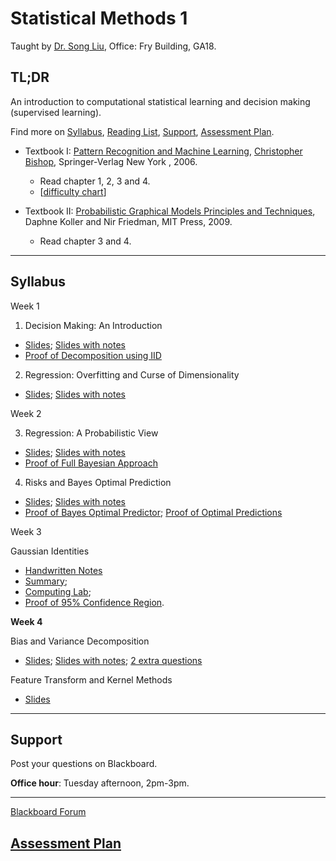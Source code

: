 # Statistical Methods 1

Taught by [Dr. Song Liu](http://allmodelsarewrong.net), Office: Fry Building, GA18. 

## TL;DR
An introduction to computational statistical learning and decision making (supervised learning). 

Find more on 
[Syllabus](#Syllabus), 
[Reading List](#Readings), 
[Support](#Support), 
[Assessment Plan](#Assessment-Plan).

- Textbook I:
[Pattern Recognition and Machine Learning](https://www.microsoft.com/en-us/research/uploads/prod/2006/01/Bishop-Pattern-Recognition-and-Machine-Learning-2006.pdf), [Christopher Bishop](https://www.microsoft.com/en-us/research/people/cmbishop/), Springer-Verlag New York
, 2006. 
  - Read chapter 1, 2, 3 and 4. 
  - [[difficulty chart](https://dominhhai.github.io/en-us/2017/12/ml-prml/#2-1-chapter-1-introduction)]

- Textbook II:
[Probabilistic Graphical Models Principles and Techniques](https://mitpress.mit.edu/books/probabilistic-graphical-models), Daphne Koller and Nir Friedman, MIT Press, 2009. 
  - Read chapter 3 and 4.

------
## Syllabus 

Week 1
1. Decision Making: An Introduction

- [Slides](lec1/intro.pdf); [Slides with notes](lec1/intro_notes.pdf)
- [Proof of Decomposition using IID](lec1/proof.pdf)

2. Regression: Overfitting and Curse of Dimensionality

- [Slides](lec2/of_cod2.pdf); [Slides with notes](lec2/of_cod2_note.pdf)

Week 2

3. Regression: A Probabilistic View

- [Slides](lec3/prob_reg.pdf); [Slides with notes](lec3/prob_reg_note.pdf)
- [Proof of Full Bayesian Approach](lec3/Proof3.pdf)

4. Risks and Bayes Optimal Prediction

- [Slides](lec4/BayesEstimator.pdf); [Slides with notes](lec4/BayesEstimator_note.pdf)
- [Proof of Bayes Optimal Predictor](lec4/decisionboundary_completesqurare.pdf); [Proof of Optimal Predictions](lec4/proofs.png)

Week 3

Gaussian Identities
- [Handwritten Notes](lec5_6/handwritten_notes.pdf)
- [Summary](lec5_6/summary.pdf); 
- [Computing Lab](lec5_6/cl.pdf); 
- [Proof of 95% Confidence Region](lec5_6/nightyfive.pdf). 

**Week 4**

Bias and Variance Decomposition
- [Slides](lec7/bv_decomposition.pdf); [Slides with notes](lec7/bv_decomposition_note.pdf); [2 extra questions](lec7/2q.pdf)

Feature Transform and Kernel Methods
- [Slides](lec8/ft_km.pdf)

----
## Support
Post your questions on Blackboard.

**Office hour**: Tuesday afternoon, 2pm-3pm. 

----

[Blackboard Forum](https://www.ole.bris.ac.uk/webapps/discussionboard/do/conference?toggle_mode=edit&action=list_forums&course_id=_246601_1&nav=discussion_board_entry&mode=cpview)

## [Assessment Plan](SM1_assessment.md)